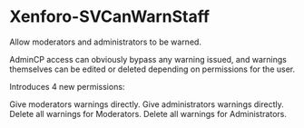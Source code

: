 Xenforo-SVCanWarnStaff
======================

Allow moderators and administrators to be warned. 

AdminCP access can obviously bypass any warning issued, and warnings themselves can be edited or deleted depending on permissions for the user.

Introduces 4 new permissions:

Give moderators warnings directly.
Give administrators warnings directly.
Delete all warnings for Moderators.
Delete all warnings for Administrators.

